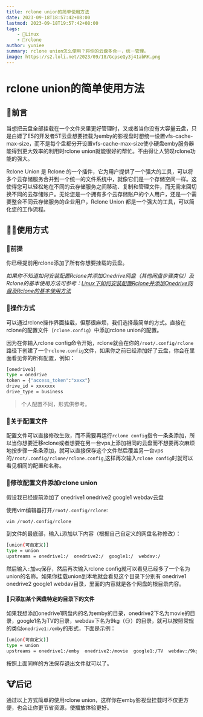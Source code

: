 ```yaml
---
title: rclone union的简单使用方法
date: 2023-09-18T18:57:42+08:00
lastmod: 2023-09-18T19:57:42+08:00
tags: 
    - 🐘Linux
    - 📁rclone
author: yuniee
summary: rclone union怎么使用？将你的云盘多合一，统一管理。
image: https://s2.loli.net/2023/09/18/GcpseQy3j41abRK.png
---
```


# rclone union的简单使用方法

## 🐓前言

当想把云盘全部挂载在一个文件夹里更好管理时，又或者当你没有大容量云盘，只是白嫖了E5的开发者5T云盘想要挂载为emby的影视盘时想统一设置vfs-cache-max-size，而不是每个盘都分开设置vfs-cache-max-size使小硬盘emby服务器能得到更大效率的利用时rclone union就能很好的帮忙。不由得让人赞叹rclone功能的强大。

Rclone Union 是 Rclone 的一个插件，它为用户提供了一个强大的工具，可以将多个云存储服务合并到一个统一的文件系统中，就像它们是一个存储空间一样。这使得您可以轻松地在不同的云存储服务之间移动、复制和管理文件，而无需来回切换不同的云存储账户。无论您是一个拥有多个云存储账户的个人用户，还是一个需要整合不同云存储服务的企业用户，Rclone Union 都是一个强大的工具，可以简化您的工作流程。

## 🐕‍🦺使用方式

### 🐚前提
你已经提前用rclone添加了所有你想要挂载的云盘。

*如果你不知道如何安装配置Rclone并添加Onedrive网盘（其他网盘步骤类似）及Rclone的基本使用方法可参考：[Linux下如何安装配置Rclone并添加Onedrive网盘及Rclone的基本使用方法](https://www.yunieebk.com/2023/08/22/linux%E4%B8%8B%E5%A6%82%E4%BD%95%E5%AE%89%E8%A3%85%E9%85%8D%E7%BD%AErclone%E5%B9%B6%E6%B7%BB%E5%8A%A0onedrive%E7%BD%91%E7%9B%98%E5%8F%8Arclone%E7%9A%84%E5%9F%BA%E6%9C%AC%E4%BD%BF%E7%94%A8%E6%96%B9%E6%B3%95/)*

### 🐖操作方式
可以通过rclone操作界面挂载，但那很麻烦，我们选择最简单的方式。直接在rclone的配置文件（`rclone.config`）中添加rclone union的配置。

因为在你输入rclone config命令开始，rclone就会在你的`/root/.config/rclone`路径下创建了一个`rclone.config`文件，如果你之前已经添加好了云盘，你会在里面看见你的所有配置，例如：

```bash
[onedrive1]
type = onedrive
token = {"access_token":"xxxx"}
drive_id = xxxxxxx
drive_type = business
```

> 个人配置不同，形式供参考。

### 🐯关于配置文件

配置文件可以直接修改生效，而不需要再运行`rclone config`指令一条条添加，所以当你想要迁移rclone或者想要在另一台vps上添加相同的云盘而不想要再次麻烦地按步骤一条条添加，就可以直接保存这个文件然后覆盖另一台vps的`/root/.config/rclone/rclone.config`,这样再次输入`rclone config`时就可以看见相同的配置和名称。

### 🤠修改配置文件添加rclone union

假设我已经提前添加了 onedrive1  onedrive2   google1  webdav云盘

使用vim编辑器打开`/root/.config/rclone`:

```bash
vim /root/.config/rclone
```

到文件的最底部，输入`i`添加以下内容（根据自己自定义的网盘名称修改）：

```bash
[union(可自定义)]
type = union
upstreams = onedrive1:/  onedrive2:/  google1:/  webdav:/
```

然后输入`:`加`wq`保存，然后再次输入rclone config就可以看见已经多了一个名为union的名称。如果你挂载union到本地就会看见这个目录下分别有 onedrive1 onedrive2 google1 webdav目录，里面的内容就是各个网盘的根目录内容。

#### 🦒只添加某个网盘特定的目录下的文件

如果我想添加onedrive1网盘内的名为emby的目录，onedrive2下名为movie的目录，google1名为TV的目录，webdav下名为9kg（😏）的目录，就可以按照常规的类似`onedrive1:/emby`的形式，下面是示例：

```bash
[union(可自定义)]
type = union
upstreams = onedrive1:/emby  onedrive2:/movie  google1:/TV  webdav:/9kg
```

按照上面同样的方法保存退出文件就可以了。

## 🐮后记

通过以上方式简单的使用rclone union，这样你在emby影视盘挂载时不仅更方便，也会让你更节省资源，使播放体验更好。

